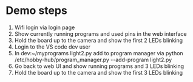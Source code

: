 # Demo steps

1. Wifi login via login page
2. Show currently running programs and used pins in the web interface
3. Hold the board up to the camera and show the first 2 LEDs blinking
4. Login to the VS code dev user
5. In dev:~/myprograms light2.py add to program manager via python /etc/hobby-hub/program_manager.py --add-program light2.py
6. Go back to web UI and show running programs and 3 LEDs blinking
7. Hold the board up to the camera and show the first 3 LEDs blinking
